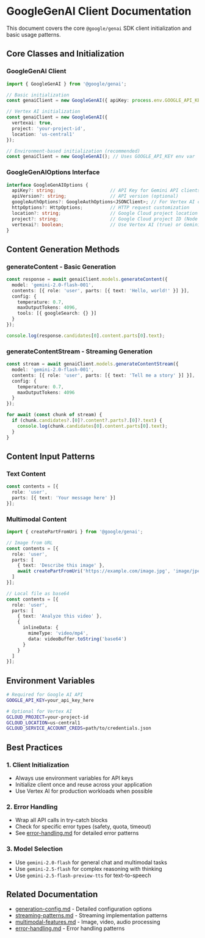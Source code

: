 # GoogleGenAI Client Documentation

This document covers the core `@google/genai` SDK client initialization and basic usage patterns.

## Core Classes and Initialization

### GoogleGenAI Client

```typescript
import { GoogleGenAI } from '@google/genai';

// Basic initialization
const genaiClient = new GoogleGenAI({ apiKey: process.env.GOOGLE_API_KEY });

// Vertex AI initialization
const genaiClient = new GoogleGenAI({
  vertexai: true,
  project: 'your-project-id',
  location: 'us-central1'
});

// Environment-based initialization (recommended)
const genaiClient = new GoogleGenAI(); // Uses GOOGLE_API_KEY env var
```

### GoogleGenAIOptions Interface

```typescript
interface GoogleGenAIOptions {
  apiKey?: string;                    // API Key for Gemini API clients (required on browser)
  apiVersion?: string;                // API version (optional)
  googleAuthOptions?: GoogleAuthOptions<JSONClient>; // For Vertex AI clients (Node only)
  httpOptions?: HttpOptions;          // HTTP request customization
  location?: string;                  // Google Cloud project location (Node only)
  project?: string;                   // Google Cloud project ID (Node only)
  vertexai?: boolean;                 // Use Vertex AI (true) or Gemini API (false)
}
```

## Content Generation Methods

### generateContent - Basic Generation

```typescript
const response = await genaiClient.models.generateContent({
  model: 'gemini-2.0-flash-001',
  contents: [{ role: 'user', parts: [{ text: 'Hello, world!' }] }],
  config: {
    temperature: 0.7,
    maxOutputTokens: 4096,
    tools: [{ googleSearch: {} }]
  }
});

console.log(response.candidates[0].content.parts[0].text);
```

### generateContentStream - Streaming Generation

```typescript
const stream = await genaiClient.models.generateContentStream({
  model: 'gemini-2.0-flash-001',
  contents: [{ role: 'user', parts: [{ text: 'Tell me a story' }] }],
  config: {
    temperature: 0.7,
    maxOutputTokens: 4096
  }
});

for await (const chunk of stream) {
  if (chunk.candidates?.[0]?.content?.parts?.[0]?.text) {
    console.log(chunk.candidates[0].content.parts[0].text);
  }
}
```

## Content Input Patterns

### Text Content

```typescript
const contents = [{
  role: 'user',
  parts: [{ text: 'Your message here' }]
}];
```

### Multimodal Content

```typescript
import { createPartFromUri } from '@google/genai';

// Image from URL
const contents = [{
  role: 'user',
  parts: [
    { text: 'Describe this image' },
    await createPartFromUri('https://example.com/image.jpg', 'image/jpeg')
  ]
}];

// Local file as base64
const contents = [{
  role: 'user',
  parts: [
    { text: 'Analyze this video' },
    {
      inlineData: {
        mimeType: 'video/mp4',
        data: videoBuffer.toString('base64')
      }
    }
  ]
}];
```

## Environment Variables

```bash
# Required for Google AI API
GOOGLE_API_KEY=your_api_key_here

# Optional for Vertex AI
GCLOUD_PROJECT=your-project-id
GCLOUD_LOCATION=us-central1
GCLOUD_SERVICE_ACCOUNT_CREDS=path/to/credentials.json
```

## Best Practices

### 1. Client Initialization
- Always use environment variables for API keys
- Initialize client once and reuse across your application
- Use Vertex AI for production workloads when possible

### 2. Error Handling
- Wrap all API calls in try-catch blocks
- Check for specific error types (safety, quota, timeout)
- See [error-handling.md](./error-handling.md) for detailed error patterns

### 3. Model Selection
- Use `gemini-2.0-flash` for general chat and multimodal tasks
- Use `gemini-2.5-flash` for complex reasoning with thinking
- Use `gemini-2.5-flash-preview-tts` for text-to-speech

## Related Documentation

- [generation-config.md](./generation-config.md) - Detailed configuration options
- [streaming-patterns.md](./streaming-patterns.md) - Streaming implementation patterns
- [multimodal-features.md](./multimodal-features.md) - Image, video, audio processing
- [error-handling.md](./error-handling.md) - Error handling patterns